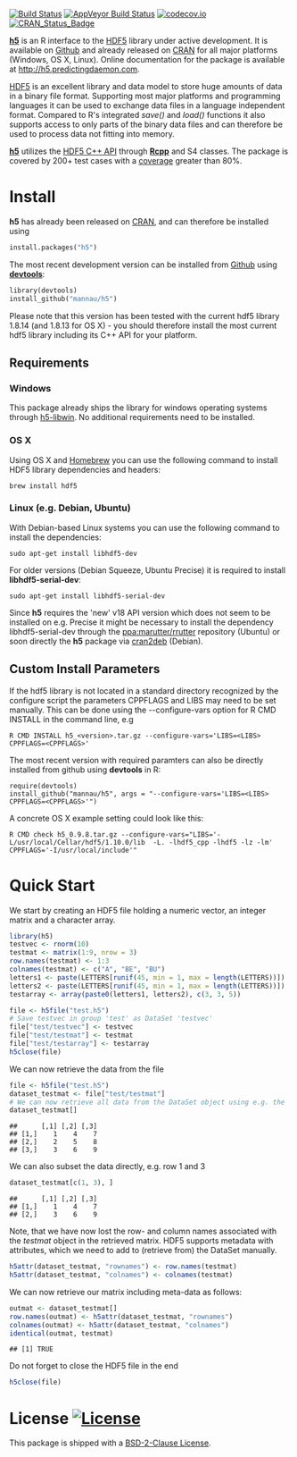 [![Build Status](https://travis-ci.org/mannau/h5.svg?branch=master)](https://travis-ci.org/mannau/h5) 
[![AppVeyor Build Status](https://ci.appveyor.com/api/projects/status/github/mannau/h5?branch=master&svg=true)](https://ci.appveyor.com/project/mannau/h5)
[![codecov.io](http://codecov.io/github/mannau/h5/coverage.svg?branch=master)](http://codecov.io/github/mannau/h5?branch=master) 
[![CRAN_Status_Badge](http://www.r-pkg.org/badges/version/h5)](http://cran.r-project.org/package=h5)

**[h5](http://cran.r-project.org/web/packages/h5/index.html)** is an R 
interface to the [HDF5](https://www.hdfgroup.org/HDF5) library under active development. It is available on [Github](https://github.com/mannau/h5) and already released on [CRAN](https://cran.r-project.org/web/packages/h5/index.html) for all major platforms (Windows, OS X, Linux). 
Online documentation for the package is available at http://h5.predictingdaemon.com.

[HDF5](https://www.hdfgroup.org/HDF5/) is an excellent library and data model to 
store huge amounts of data in a binary file format. Supporting most major 
platforms and programming languages it can be used to exchange data files in a 
language independent format. Compared to R's integrated *save()* and *load()* 
functions it also supports access to only parts of the binary data files and can
therefore be used to process data not fitting into memory.

**[h5](http://cran.r-project.org/web/packages/h5/index.html)** utilizes the 
[HDF5 C++ API](https://www.hdfgroup.org/HDF5/doc/cpplus_RM/) through 
**[Rcpp](http://cran.r-project.org/web/packages/Rcpp/index.html)** and S4 classes. 
The package is covered by 200+ test cases with a [coverage](https://codecov.io/github/mannau/h5?branch=master) greater than 80%.

# Install
**h5** has already been released on [CRAN](https://cran.r-project.org/web/packages/h5/index.html), and can therefore be installed using

```python
install.packages("h5")
```

The most recent development version can be installed from [Github](https://github.com/mannau/h5) using [**devtools**](https://cran.r-project.org/web/packages/devtools/index.html):

```python
library(devtools)
install_github("mannau/h5")
```
Please note that this version has been tested with the current hdf5 library 1.8.14 (and 1.8.13 for OS X) - you should therefore install the most current hdf5 library including its C++ API for your platform. 

## Requirements

### Windows
This package already ships the library for windows operating systems through [h5-libwin](https://github.com/mannau/h5-libwin). No additional requirements need to be installed.


### OS X
Using OS X and [Homebrew](http://brew.sh) you can use the following command to install HDF5 library dependencies and headers:
```shell
brew install hdf5
```

### Linux (e.g. Debian, Ubuntu)
With Debian-based Linux systems you can use the following command to install the dependencies:
```shell
sudo apt-get install libhdf5-dev
```

For older versions (Debian Squeeze, Ubuntu Precise) it is required to install **libhdf5-serial-dev**:
```shell
sudo apt-get install libhdf5-serial-dev
```

Since **h5** requires the 'new' v18 API version which does not seem to be installed on e.g. Precise it might be necessary to install
the dependency libhdf5-serial-dev through the 
[ppa:marutter/rrutter](https://launchpad.net/~marutter/+archive/ubuntu/rrutter) 
repository (Ubuntu) or soon directly the **h5** package via 
[cran2deb](http://debian-r.debian.net) (Debian).

## Custom Install Parameters
If the hdf5 library is not located in a standard directory recognized by the configure script the parameters CPPFLAGS and LIBS may need to be set manually. 
This can be done using the --configure-vars option for R CMD INSTALL in the command line, e.g
```shell
R CMD INSTALL h5_<version>.tar.gz --configure-vars='LIBS=<LIBS> CPPFLAGS=<CPPFLAGS>'
```

The most recent version with required paramters can also be directly installed from github using **devtools** in R:
```shell
require(devtools)
install_github("mannau/h5", args = "--configure-vars='LIBS=<LIBS> CPPFLAGS=<CPPFLAGS>'")
```

A concrete OS X example setting could look like this:
```shell
R CMD check h5_0.9.8.tar.gz --configure-vars="LIBS='-L/usr/local/Cellar/hdf5/1.10.0/lib  -L. -lhdf5_cpp -lhdf5 -lz -lm' CPPFLAGS='-I/usr/local/include'"
```

# Quick Start

We start by creating an HDF5 file holding a numeric vector, an integer matrix and a character array.


```r
library(h5)
testvec <- rnorm(10)
testmat <- matrix(1:9, nrow = 3)
row.names(testmat) <- 1:3
colnames(testmat) <- c("A", "BE", "BU")
letters1 <- paste(LETTERS[runif(45, min = 1, max = length(LETTERS))])
letters2 <- paste(LETTERS[runif(45, min = 1, max = length(LETTERS))])
testarray <- array(paste0(letters1, letters2), c(3, 3, 5))

file <- h5file("test.h5")
# Save testvec in group 'test' as DataSet 'testvec'
file["test/testvec"] <- testvec
file["test/testmat"] <- testmat
file["test/testarray"] <- testarray
h5close(file)
```

We can now retrieve the data from the file


```r
file <- h5file("test.h5")
dataset_testmat <- file["test/testmat"]
# We can now retrieve all data from the DataSet object using e.g. the  subsetting operator
dataset_testmat[]
```

```
##      [,1] [,2] [,3]
## [1,]    1    4    7
## [2,]    2    5    8
## [3,]    3    6    9
```

We can also subset the data directly, e.g. row 1 and 3

```r
dataset_testmat[c(1, 3), ]
```

```
##      [,1] [,2] [,3]
## [1,]    1    4    7
## [2,]    3    6    9
```

Note, that we have now lost the row- and column names associated with the *testmat* object
in the retrieved matrix. HDF5 supports metadata with attributes, which we need to
add to (retrieve from) the DataSet manually.


```r
h5attr(dataset_testmat, "rownames") <- row.names(testmat)
h5attr(dataset_testmat, "colnames") <- colnames(testmat)
```

We can now retrieve our matrix including meta-data as follows:



```r
outmat <- dataset_testmat[]
row.names(outmat) <- h5attr(dataset_testmat, "rownames")
colnames(outmat) <- h5attr(dataset_testmat, "colnames")
identical(outmat, testmat)
```

```
## [1] TRUE
```

Do not forget to close the HDF5 file in the end


```r
h5close(file)
```

# License [![License](https://img.shields.io/badge/license-BSD%202%20clause-blue.svg?style=flat)](http://opensource.org/licenses/BSD-2-Clause)

This package is shipped with a [BSD-2-Clause License](http://opensource.org/licenses/BSD-2-Clause). 

